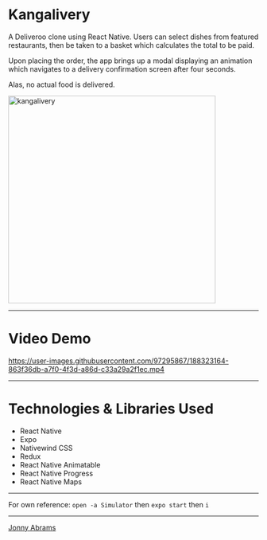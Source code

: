 # Kangalivery

A Deliveroo clone using React Native. Users can select dishes from featured restaurants, then be taken to a basket which calculates the total to be paid.

Upon placing the order, the app brings up a modal displaying an animation which navigates to a delivery confirmation screen after four seconds.

Alas, no actual food is delivered.

<img width="417" alt="kangalivery" src="https://user-images.githubusercontent.com/97295867/187917886-5b99dfbf-428a-40b5-82c3-0059557dc35c.png">

---

# Video Demo

https://user-images.githubusercontent.com/97295867/188323164-863f36db-a7f0-4f3d-a86d-c33a29a2f1ec.mp4

---

# Technologies & Libraries Used

* React Native
* Expo
* Nativewind CSS
* Redux
* React Native Animatable
* React Native Progress
* React Native Maps

---

For own reference: `open -a Simulator` then `expo start` then `i`

--- 

[Jonny Abrams](https://github.com/jonnyabrams)
